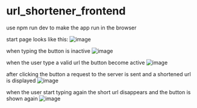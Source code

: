 # url_shortener_frontend

use 
npm run dev 
to make the app run in the browser

start page looks like this:
![image](https://user-images.githubusercontent.com/89970476/233057362-b1f77d27-70da-447a-91cb-ede10b183ceb.png)

when typing the button is inactive
![image](https://user-images.githubusercontent.com/89970476/233057425-fc8e23c3-69e4-4765-b28a-7fb94a7bc0a3.png)

when the user type a valid url the button become active
![image](https://user-images.githubusercontent.com/89970476/233057618-c3d02f7b-4f33-438a-a132-34f472403088.png)

after clicking the button a request to the server is sent and a shortened url is displayed
![image](https://user-images.githubusercontent.com/89970476/233057798-7f2d1634-a1a1-4ce6-ab00-390f8c8ed986.png)

when the user start typing again the short url disappears and the button is shown again
![image](https://user-images.githubusercontent.com/89970476/233058256-d75a9b54-e34f-4ead-9d3e-82a122c92077.png)

